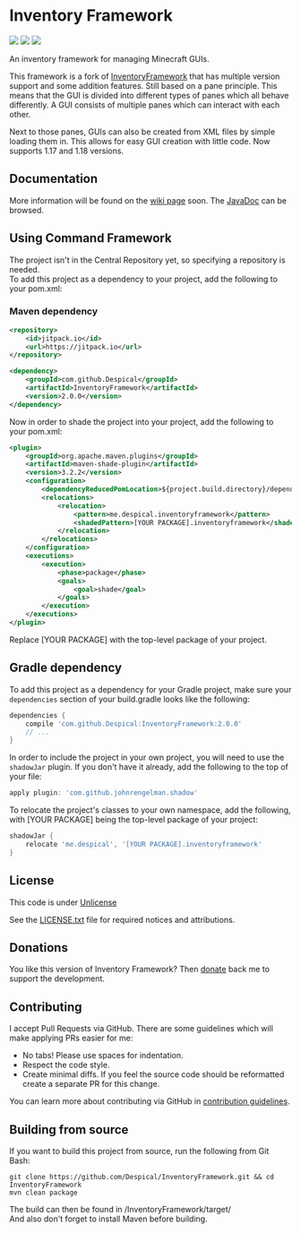 # Inventory Framework
[![](https://jitpack.io/v/Despical/InventoryFramework.svg)](https://jitpack.io/#Despical/InventoryFramework)
[![](https://img.shields.io/badge/JavaDocs-latest-lime.svg)](https://javadoc.io/doc/com.github.Despical/InventoryFramework)
[![](https://img.shields.io/badge/Wiki-click-lime.svg)](https://github.com/Despical/InventoryFramework/wiki)

An inventory framework for managing Minecraft GUIs.

This framework is a fork of [InventoryFramework](https://github.com/stefvanschie/IF) that has multiple version support and some addition features. Still based on a pane principle. This means that the GUI is divided into different types of panes which all behave differently. A GUI consists of multiple panes which can interact with each other.

Next to those panes, GUIs can also be created from XML files by simple loading them in. This allows for easy GUI creation with little code. Now supports 1.17 and 1.18 versions.

## Documentation
More information will be found on the [wiki page](https://github.com/Despical/InventoryFramework/wiki) soon. The [JavaDoc](https://javadoc.jitpack.io/com/github/Despical/InventoryFramework/latest/javadoc/index.html) can be browsed.

## Using Command Framework
The project isn't in the Central Repository yet, so specifying a repository is needed.<br>
To add this project as a dependency to your project, add the following to your pom.xml:

### Maven dependency
```xml
<repository>
    <id>jitpack.io</id>
    <url>https://jitpack.io</url>
</repository>
```
```xml
<dependency>
    <groupId>com.github.Despical</groupId>
    <artifactId>InventoryFramework</artifactId>
    <version>2.0.0</version>
</dependency>
```

Now in order to shade the project into your project, add the following to your pom.xml:
```XML
<plugin>
    <groupId>org.apache.maven.plugins</groupId>
    <artifactId>maven-shade-plugin</artifactId>
    <version>3.2.2</version>
    <configuration>
        <dependencyReducedPomLocation>${project.build.directory}/dependency-reduced-pom.xml</dependencyReducedPomLocation>
        <relocations>
            <relocation>
                <pattern>me.despical.inventoryframework</pattern>
                <shadedPattern>[YOUR PACKAGE].inventoryframework</shadedPattern>
            </relocation>
        </relocations>
    </configuration>
    <executions>
        <execution>
            <phase>package</phase>
            <goals>
                <goal>shade</goal>
            </goals>
        </execution>
    </executions>
</plugin>
```
Replace [YOUR PACKAGE] with the top-level package of your project.

## Gradle dependency
To add this project as a dependency for your Gradle project, make sure your `dependencies` section of your build.gradle looks like the following:
```Groovy
dependencies {
    compile 'com.github.Despical:InventoryFramework:2.0.0'
    // ...
}
```
In order to include the project in your own project, you will need to use the `shadowJar` plugin. If you don't have it already, add the following to the top of your file:
```Groovy
apply plugin: 'com.github.johnrengelman.shadow'
```
To relocate the project's classes to your own namespace, add the following, with [YOUR PACKAGE] being the top-level package of your project:
```Groovy
shadowJar {
    relocate 'me.despical', '[YOUR PACKAGE].inventoryframework'
}
```

## License
This code is under [Unlicense](https://unlicense.org/)

See the [LICENSE.txt](https://github.com/Despical/InventoryFramework/blob/main/LICENSE) file for required notices and attributions.

## Donations
You like this version of Inventory Framework? Then [donate](https://www.patreon.com/despical) back me to support the development.

## Contributing

I accept Pull Requests via GitHub. There are some guidelines which will make applying PRs easier for me:
+ No tabs! Please use spaces for indentation.
+ Respect the code style.
+ Create minimal diffs. If you feel the source code should be reformatted create a separate PR for this change.

You can learn more about contributing via GitHub in [contribution guidelines](CONTRIBUTING.md).

## Building from source
If you want to build this project from source, run the following from Git Bash:

    git clone https://github.com/Despical/InventoryFramework.git && cd InventoryFramework
    mvn clean package

The build can then be found in /InventoryFramework/target/<br>
And also don't forget to install Maven before building.
